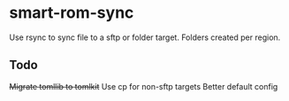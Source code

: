 # smart-rom-sync

Use rsync to sync file to a sftp or folder target. Folders created per region.

## Todo

~~Migrate tomllib to tomlkit~~
Use cp for non-sftp targets
Better default config
